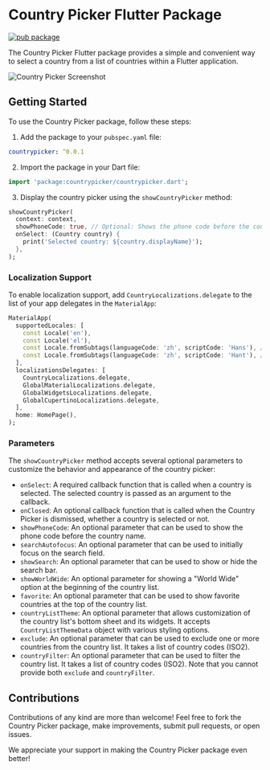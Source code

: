 # Country Picker Flutter Package

[![pub package](https://img.shields.io/pub/v/country_picker.svg)](https://pub.dev/packages/country_picker)

The Country Picker Flutter package provides a simple and convenient way to select a country from a list of countries within a Flutter application.

![Country Picker Screenshot](https://raw.githubusercontent.com/Daniel-Ioannou/flutter_country_picker/master/assets/ReadMe_20Screenshot.png)

## Getting Started

To use the Country Picker package, follow these steps:

1. Add the package to your `pubspec.yaml` file:
```yaml
countrypicker: ^0.0.1
```

2. Import the package in your Dart file:
```dart
import 'package:countrypicker/countrypicker.dart';
```

3. Display the country picker using the `showCountryPicker` method:
```dart
showCountryPicker(
  context: context,
  showPhoneCode: true, // Optional: Shows the phone code before the country name.
  onSelect: (Country country) {
    print('Selected country: ${country.displayName}');
  },
);
```

### Localization Support

To enable localization support, add `CountryLocalizations.delegate` to the list of your app delegates in the `MaterialApp`:
```dart
MaterialApp(
  supportedLocales: [
    const Locale('en'),
    const Locale('el'),
    const Locale.fromSubtags(languageCode: 'zh', scriptCode: 'Hans'), // Generic Simplified Chinese 'zh_Hans'
    const Locale.fromSubtags(languageCode: 'zh', scriptCode: 'Hant'), // Generic traditional Chinese 'zh_Hant'
  ],
  localizationsDelegates: [
    CountryLocalizations.delegate,
    GlobalMaterialLocalizations.delegate,
    GlobalWidgetsLocalizations.delegate,
    GlobalCupertinoLocalizations.delegate,
  ],
  home: HomePage(),
);
```

### Parameters

The `showCountryPicker` method accepts several optional parameters to customize the behavior and appearance of the country picker:

- `onSelect`: A required callback function that is called when a country is selected. The selected country is passed as an argument to the callback.
- `onClosed`: An optional callback function that is called when the Country Picker is dismissed, whether a country is selected or not.
- `showPhoneCode`: An optional parameter that can be used to show the phone code before the country name.
- `searchAutofocus`: An optional parameter that can be used to initially focus on the search field.
- `showSearch`: An optional parameter that can be used to show or hide the search bar.
- `showWorldWide`: An optional parameter for showing a "World Wide" option at the beginning of the country list.
- `favorite`: An optional parameter that can be used to show favorite countries at the top of the country list.
- `countryListTheme`: An optional parameter that allows customization of the country list's bottom sheet and its widgets. It accepts `CountryListThemeData` object with various styling options.
- `exclude`: An optional parameter that can be used to exclude one or more countries from the country list. It takes a list of country codes (ISO2).
- `countryFilter`: An optional parameter that can be used to filter the country list. It takes a list of country codes (ISO2). Note that you cannot provide both `exclude` and `countryFilter`.

## Contributions

Contributions of any kind are more than welcome! Feel free to fork the Country Picker package, make improvements, submit pull requests, or open issues.

We appreciate your support in making the Country Picker package even better!